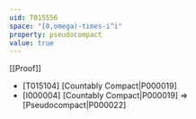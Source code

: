```yaml
---
uid: T015556
space: "[0,omega)-times-i^i"
property: pseudocompact
value: true
---
```

[[Proof]]

* [T015104] [Countably Compact|P000019]
* [I000004] [Countably Compact|P000019] => [Pseudocompact|P000022]

